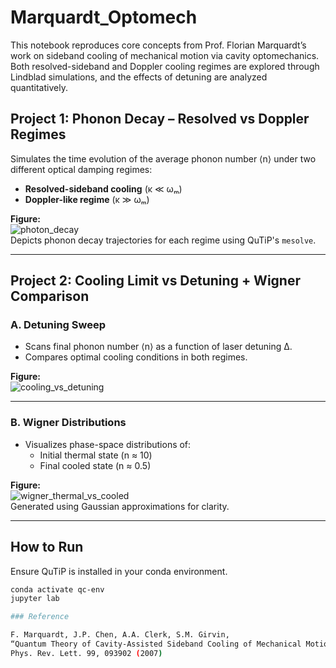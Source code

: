 # Marquardt_Optomech

This notebook reproduces core concepts from Prof. Florian Marquardt’s work on sideband cooling of mechanical motion via cavity optomechanics. Both resolved-sideband and Doppler cooling regimes are explored through Lindblad simulations, and the effects of detuning are analyzed quantitatively.

## Project 1: Phonon Decay – Resolved vs Doppler Regimes

Simulates the time evolution of the average phonon number ⟨n⟩ under two different optical damping regimes:

- **Resolved-sideband cooling** (κ ≪ ωₘ)
- **Doppler-like regime** (κ ≫ ωₘ)

**Figure:**  
![photon_decay](phonon_decay.png)  
Depicts phonon decay trajectories for each regime using QuTiP's `mesolve`.

---

## Project 2: Cooling Limit vs Detuning + Wigner Comparison

### A. Detuning Sweep

- Scans final phonon number ⟨n⟩ as a function of laser detuning Δ.
- Compares optimal cooling conditions in both regimes.

**Figure:**  
![cooling_vs_detuning](cooling_vs_detuning.png)

---

### B. Wigner Distributions

- Visualizes phase-space distributions of:
  - Initial thermal state (n ≈ 10)
  - Final cooled state (n ≈ 0.5)

**Figure:**  
![wigner_thermal_vs_cooled](wigner_thermal_vs_cooled.png)  
Generated using Gaussian approximations for clarity.

---

## How to Run

Ensure QuTiP is installed in your conda environment.

```bash
conda activate qc-env
jupyter lab

### Reference

F. Marquardt, J.P. Chen, A.A. Clerk, S.M. Girvin,
“Quantum Theory of Cavity-Assisted Sideband Cooling of Mechanical Motion”,
Phys. Rev. Lett. 99, 093902 (2007)